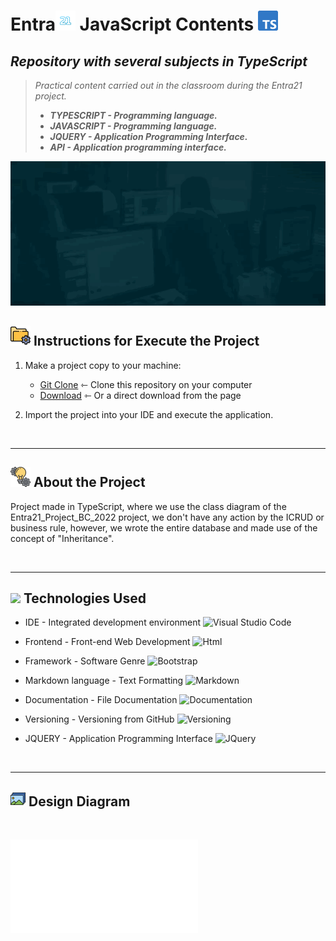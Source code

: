 # Entra![](/icons/entra21numero.png) JavaScript Contents ![](/icons/typescript.png) 

## _Repository with several subjects in TypeScript_

> _Practical content carried out in the classroom during the Entra21 project._
>
> - **_TYPESCRIPT - Programming language._**
> - **_JAVASCRIPT - Programming language._**
> - **_JQUERY - Application Programming Interface._**
> - **_API - Application programming interface._**

![Gif Entra21](https://raw.githubusercontent.com/seiler-emerson/Entra21_Logica_Java_2022/main/gif/entra21.gif)


## ![](./Icons/configuracoes.png) Instructions for Execute the Project 

1. Make a project copy to your machine: 
    - [Git Clone](https://github.com/ArthurEstevan/Entra21_Project_TypeScript_2022) ⇽ Clone this repository on your computer
    - [Download](https://github.com/ArthurEstevan/Entra21_Project_TypeScript_2022/archive/refs/heads/main.zip) ⇽ Or a direct download from the page 

2. Import the project into your IDE and execute the application.


<br>
    
---

## ![](/icons/icon_conceito.png) About the Project

Project made in TypeScript, where we use the class diagram of the Entra21_Project_BC_2022 project, we don't have any action by the ICRUD or business rule, however, we wrote the entire database and made use of the concept of "Inheritance".

<br>

---

## ![](/icons/icons/configuracoes.png) Technologies Used

- IDE - Integrated development environment 
![Visual Studio Code](https://img.shields.io/badge/Visual%20Studio%20Code-black?style=for-the-badge&logo=visual-studio-code&logoColor=007ACC)&nbsp;

- Frontend - Front-end Web Development 
![Html](https://img.shields.io/badge/Html-black?style=for-the-badge&logo=html5&logoColor=#E34F26) 

- Framework - Software Genre
![Bootstrap](https://img.shields.io/badge/Bootstrap-black?style=for-the-badge&logo=bootstrap&logoColor=#7952B3) 

- Markdown language - Text Formatting 
![Markdown](https://img.shields.io/badge/Markdown-black?style=for-the-badge&logo=markdown&logoColor=#000000)

- Documentation - File Documentation
![Documentation](https://img.shields.io/badge/Documentation-black?style=for-the-badge&logo=academia&logoColor=#41454A)

- Versioning - Versioning from GitHub
![Versioning](https://img.shields.io/badge/Versioning-black?style=for-the-badge&logo=git&logoColor=#F05032)

- JQUERY - Application Programming Interface
![JQuery](https://img.shields.io/badge/JQuery-black?style=for-the-badge&logo=jQuery&logoColor=007ACC)


<br>

---

## ![](/icons/arquivos-de-imagem.png) Design Diagram

<br>

![gift](/Assets/Trabalho%20Entra21%20-%20P%C3%A1gina%201.pdf)
